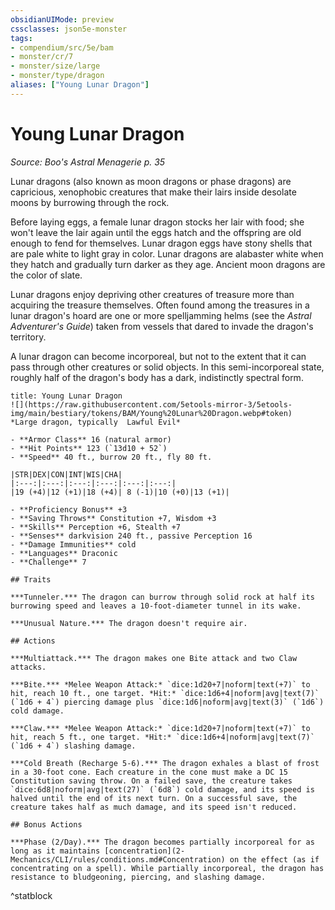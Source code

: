 ```yaml
---
obsidianUIMode: preview
cssclasses: json5e-monster
tags:
- compendium/src/5e/bam
- monster/cr/7
- monster/size/large
- monster/type/dragon
aliases: ["Young Lunar Dragon"]
---
```

# Young Lunar Dragon
*Source: Boo's Astral Menagerie p. 35*  

Lunar dragons (also known as moon dragons or phase dragons) are capricious, xenophobic creatures that make their lairs inside desolate moons by burrowing through the rock.

Before laying eggs, a female lunar dragon stocks her lair with food; she won't leave the lair again until the eggs hatch and the offspring are old enough to fend for themselves. Lunar dragon eggs have stony shells that are pale white to light gray in color. Lunar dragons are alabaster white when they hatch and gradually turn darker as they age. Ancient moon dragons are the color of slate.

Lunar dragons enjoy depriving other creatures of treasure more than acquiring the treasure themselves. Often found among the treasures in a lunar dragon's hoard are one or more spelljamming helms (see the *Astral Adventurer's Guide*) taken from vessels that dared to invade the dragon's territory.

A lunar dragon can become incorporeal, but not to the extent that it can pass through other creatures or solid objects. In this semi-incorporeal state, roughly half of the dragon's body has a dark, indistinctly spectral form.

```ad-statblock
title: Young Lunar Dragon
![](https://raw.githubusercontent.com/5etools-mirror-3/5etools-img/main/bestiary/tokens/BAM/Young%20Lunar%20Dragon.webp#token)
*Large dragon, typically  Lawful Evil*

- **Armor Class** 16 (natural armor)
- **Hit Points** 123 (`13d10 + 52`)
- **Speed** 40 ft., burrow 20 ft., fly 80 ft.

|STR|DEX|CON|INT|WIS|CHA|
|:---:|:---:|:---:|:---:|:---:|:---:|
|19 (+4)|12 (+1)|18 (+4)| 8 (-1)|10 (+0)|13 (+1)|

- **Proficiency Bonus** +3
- **Saving Throws** Constitution +7, Wisdom +3
- **Skills** Perception +6, Stealth +7
- **Senses** darkvision 240 ft., passive Perception 16
- **Damage Immunities** cold
- **Languages** Draconic
- **Challenge** 7

## Traits

***Tunneler.*** The dragon can burrow through solid rock at half its burrowing speed and leaves a 10-foot-diameter tunnel in its wake.

***Unusual Nature.*** The dragon doesn't require air.

## Actions

***Multiattack.*** The dragon makes one Bite attack and two Claw attacks.

***Bite.*** *Melee Weapon Attack:* `dice:1d20+7|noform|text(+7)` to hit, reach 10 ft., one target. *Hit:* `dice:1d6+4|noform|avg|text(7)` (`1d6 + 4`) piercing damage plus `dice:1d6|noform|avg|text(3)` (`1d6`) cold damage.

***Claw.*** *Melee Weapon Attack:* `dice:1d20+7|noform|text(+7)` to hit, reach 5 ft., one target. *Hit:* `dice:1d6+4|noform|avg|text(7)` (`1d6 + 4`) slashing damage.

***Cold Breath (Recharge 5-6).*** The dragon exhales a blast of frost in a 30-foot cone. Each creature in the cone must make a DC 15 Constitution saving throw. On a failed save, the creature takes `dice:6d8|noform|avg|text(27)` (`6d8`) cold damage, and its speed is halved until the end of its next turn. On a successful save, the creature takes half as much damage, and its speed isn't reduced.

## Bonus Actions

***Phase (2/Day).*** The dragon becomes partially incorporeal for as long as it maintains [concentration](2-Mechanics/CLI/rules/conditions.md#Concentration) on the effect (as if concentrating on a spell). While partially incorporeal, the dragon has resistance to bludgeoning, piercing, and slashing damage.
```
^statblock